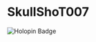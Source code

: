 # SkullShoT007
![Holopin Badge](https://www.holopin.io/hacktoberfest2024/userbadge/cm2csgpl419230cmfp6c0y1jg)

